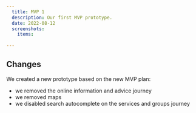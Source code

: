 ```yaml
---
  title: MVP 1
  description: Our first MVP prototype.
  date: 2022-08-12
  screenshots:
    items:
     
---
```


## Changes

We created a new prototype based on the new MVP plan:

* we removed the online information and advice journey 
* we removed maps
* we disabled search autocomplete on the services and groups journey



